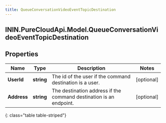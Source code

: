 ```yaml
---
title: QueueConversationVideoEventTopicDestination
---
```

## ININ.PureCloudApi.Model.QueueConversationVideoEventTopicDestination

## Properties

|Name | Type | Description | Notes|
|------------ | ------------- | ------------- | -------------|
| **UserId** | **string** | The id of the user if the command destination is a user. | [optional] |
| **Address** | **string** | The destination address if the command destination is an endpoint. | [optional] |
{: class="table table-striped"}


